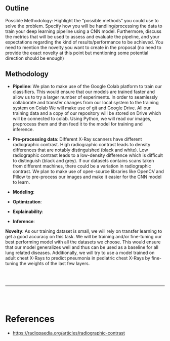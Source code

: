 ## Outline
Possible Methodology: Highlight the “possible methods” you could use to solve the problem. Specify how you will be handling/processing the data to train your deep learning pipeline using a CNN model. Furthermore, discuss the metrics that will be used to assess and evaluate the pipeline, and your expectations regarding the kind of results/performance to be achieved. You need to mention the novelty you want to create in the proposal (no need to provide the exact novelty at this point but mentioning some potential direction should be enough)

## Methodology

- **Pipeline**: We plan to make use of the Google Colab platform to train our classifiers. This would ensure that our models are trained faster and allow us to try a larger number of experiments. In order to seamlessly collaborate and transfer changes from our local system to the training system on Colab We will make use of git and Google Drive. All our training data and a copy of our repository will be stored on Drive which will be connected to colab. Using Python, we will read our images, preprocess them and then feed it to the model for training and inference.

- **Pre-processing data**: Different X-Ray scanners have different radiographic contrast. High radiographic contrast leads to density differences that are notably distinguished (black and white). Low radiographic contrast leads to a low-density difference which is difficult to distinguish (black and grey). If our datasets contains scans taken from different machines, there could be a variation in radiographic contrast. We plan to make use of open-source libraries like OpenCV and Pillow to pre-process our images and make it easier for the CNN model to learn.

- **Modeling**: 

- **Optimization**: 

- **Explainability**: 

- **Inference**: 

**Novelty**: As our training dataset is small, we will rely on transfer learning to get a good accuracy on this task. We will be training and/or fine-tuning our best performing model with all the datasets we choose. This would ensure that our model generalizes well and thus can be used as a baseline for all lung related diseases. Additionally, we will try to use a model trained on adult chest X-Rays to predict pneumonia in pediatric chest X-Rays by fine-tuning the weights of the last few layers. 

<br></br>
_________
<br></br>

# References
- https://radiopaedia.org/articles/radiographic-contrast